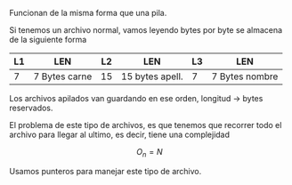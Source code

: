 Funcionan de la misma forma que una pila. 

Si tenemos un archivo normal, vamos leyendo bytes por byte se almacena de la siguiente forma

| L1  | LEN           | L2  | LEN             | L3  | LEN            |
| --- | ------------- | --- | --------------- | --- | -------------- |
| 7   | 7 Bytes carne | 15  | 15 bytes apell. | 7   | 7 Bytes nombre |

Los archivos apilados van guardando en ese orden, longitud -> bytes reservados.

El problema de este tipo de archivos, es que tenemos que recorrer todo el archivo para llegar al ultimo, es decir, tiene una complejidad

$$
	O_n = N
$$

Usamos punteros para manejar este tipo de archivo.